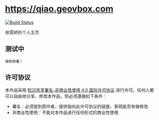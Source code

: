 # https://qiao.geovbox.com

[![Build Status](https://travis-ci.org/Ivyxwq/qiao.geovbox.com.svg?branch=master)](https://travis-ci.org/Ivyxwq/qiao.geovbox.com)

徐雯峤的个人主页

## 测试中
    强制部署！

## 许可协议

本作品采用 [知识共享署名-非商业性使用 4.0 国际许可协议](http://creativecommons.org/licenses/by-nc/4.0/) 进行许可。任何人都可以自由地分享、修改本作品，但必须遵循如下条件：

- 署名：必须提到原作者，提供指向此许可协议的链接，表明是否有做修改
- 非商业性使用：不能对本作品进行任何形式的商业性使用
